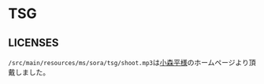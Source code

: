 # TSG

## LICENSES
`/src/main/resources/ms/sora/tsg/shoot.mp3`は[小森平様](https://taira-komori.jpn.org/arms01.html )のホームページより頂戴しました。
